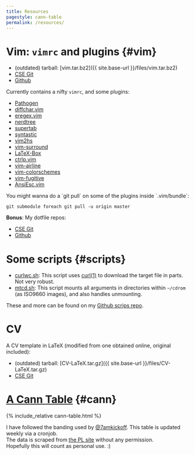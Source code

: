 ```yaml
---
title: Resources
pagestyle: cann-table
permalink: /resources/
---
```

# Vim: `vimrc` and plugins {#vim}

- (outdated) tarball: [vim.tar.bz2]({{ site.base-url }}/files/vim.tar.bz2)
- [CSE Git](https://git.cse.iitb.ac.in/murukesh/vimrc)
- [Github](https://github.com/murukeshm/vimrc)

<div markdown="1" id="plugins-list">

Currently contains a nifty `vimrc`, and some plugins:

- [Pathogen](http://www.vim.org/scripts/script.php?script_id=2332) 
- [diffchar.vim](https://github.com/vim-scripts/diffchar.vim)
- [eregex.vim](https://github.com/othree/eregex.vim.git)
- [nerdtree](https://github.com/scrooloose/nerdtree.git)
- [supertab](https://github.com/ervandew/supertab.git)
- [syntastic](https://github.com/scrooloose/syntastic.git)
- [vim2hs](https://github.com/dag/vim2hs)
- [vim-surround](https://github.com/tpope/vim-surround.git)
- [LaTeX-Box](https://github.com/LaTeX-Box-Team/LaTeX-Box.git)
- [ctrlp.vim](https://github.com/kien/ctrlp.vim)
- [vim-airline](https://github.com/bling/vim-airline)
- [vim-colorschemes](https://github.com/flazz/vim-colorschemes.git)
- [vim-fugitive](https://github.com/tpope/vim-fugitive.git)
- [AnsiEsc.vim](https://github.com/vim-scripts/AnsiEsc.vim)

</div>
You might wanna do a `git pull` on some of the plugins inside `.vim/bundle`:

    git submodule foreach git pull -u origin master

**Bonus**: My dotfile repos:

- [CSE Git](https://git.cse.iitb.ac.in/murukesh/home)
- [Github](https://github.com/murukeshm/home)

<!-- section -->

# Some scripts {#scripts}

- [curlwc.sh](https://github.com/murukeshm/scripts/blob/master/curlwc.sh):
This script uses [curl(1)](http://linux.die.net/man/1/curl) to download the target file in parts. Not very robust.
- [mtcd.sh](https://github.com/murukeshm/scripts/blob/master/mtcd.sh):
This script mounts all arguments in directories within `~/cdrom` (as ISO9660 images), and also handles unmounting.

These and more can be found on my [Github scrips repo](https://github.com/murukeshm/scripts).

<!-- section -->

# CV
A CV template in LaTeX (modified from one obtained online, original included):  

- (outdated) tarball: [CV-LaTeX.tar.gz]({{ site.base-url }}/files/CV-LaTeX.tar.gz)
- [CSE Git](https://git.cse.iitb.ac.in/murukesh/cv)

<!-- section -->

# [A Cann Table][cann-table] {#cann}

<div id="cann-table-area">
{% include_relative cann-table.html %}
</div>

I have followed the banding used by [@7amkickoff][7amkickoff].
This table is updated weekly via a cronjob.  
The data is scraped from [the PL site][epl]
without any permission.  
Hopefully this will count as personal use. :)

[cann-table]: http://www.sussex.ac.uk/Users/iane/cannyclubs.php
[7amkickoff]: http://www.7amkickoff.com/2012/cann-tables-show-the-gap-between-arsenal-and-the-top-is-smaller-than-you-think/
[epl]: http://www.premierleague.com/en-gb/matchday/league-table.html
